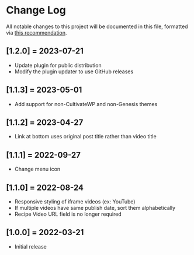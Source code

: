 # Change Log

All notable changes to this project will be documented in this file, formatted via [this recommendation](http://keepachangelog.com/).

## [1.2.0] = 2023-07-21
- Update plugin for public distribution
- Modify the plugin updater to use GitHub releases

## [1.1.3] = 2023-05-01
- Add support for non-CultivateWP and non-Genesis themes

## [1.1.2] = 2023-04-27
- Link at bottom uses original post title rather than video title

## [1.1.1] = 2022-09-27
- Change menu icon

## [1.1.0] = 2022-08-24
- Responsive styling of iframe videos (ex: YouTube)
- If multiple videos have same publish date, sort them alphabetically
- Recipe Video URL field is no longer required

## [1.0.0] = 2022-03-21
- Initial release

